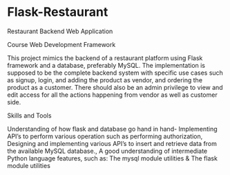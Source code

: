 # Flask-Restaurant

Restaurant Backend Web Application

Course Web Development Framework

This project mimics the backend of a restaurant platform using Flask framework and a database, preferably MySQL. The implementation is supposed to be the complete backend system with specific use cases such as signup, login, and adding the product as vendor, and ordering the product as a customer. There should also be an admin privilege to view and edit access for all the actions happening from vendor as well as customer side.

Skills and Tools

Understanding of how flask and database go hand in hand- Implementing API’s to perform various operation such as performing authorization, Designing and implementing various API’s to insert and retrieve data from the available MySQL database., A good understanding of intermediate Python language features, such as: The mysql module utilities & The flask module utilities
